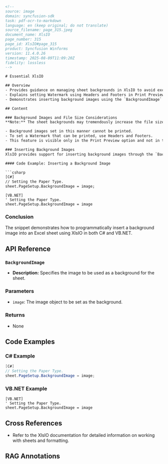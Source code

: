 ```html
<!--
source: image
domain: syncfusion-sdk
task: pdf-ocr-to-markdown
language: en (keep original; do not translate)
source_filename: page_315.jpeg
document_name: XlsIO
page_number: 315
page_id: XlsIO#page_315
product: Syncfusion Winforms
version: 11.4.0.26
timestamp: 2025-08-09T11:09:20Z
fidelity: lossless
-->

# Essential XlsIO

## Overview
- Provides guidance on managing sheet backgrounds in XlsIO to avoid excessive file size increases.
- Explains setting Watermark using Headers and Footers in Print Preview.
- Demonstrates inserting background images using the `BackgroundImage` property in C# and VB.NET.

## Content

### Background Images and File Size Considerations
**Note:** The sheet backgrounds may tremendously increase the file size of the workbooks.

- Background images set in this manner cannot be printed.
- To set a Watermark that can be printed, use Headers and Footers.
- This feature is visible only in the Print Preview option and not in the Normal view.

### Inserting Background Images
XlsIO provides support for inserting background images through the `BackgroundImage` property of `IPageSetup`.

#### Code Example: Inserting a Background Image

```csharp
[C#]
// Setting the Paper Type.
sheet.PageSetup.BackgroundImage = image;
```

```vbnet
[VB.NET]
' Setting the Paper Type.
sheet.PageSetup.BackgroundImage = image
```

### Conclusion
The snippet demonstrates how to programmatically insert a background image into an Excel sheet using XlsIO in both C# and VB.NET.

## API Reference

### `BackgroundImage`
- **Description:** Specifies the image to be used as a background for the sheet.

### Parameters
- `image`: The image object to be set as the background.

### Returns
- None

## Code Examples

### C# Example

```csharp
[C#]
// Setting the Paper Type.
sheet.PageSetup.BackgroundImage = image;
```

### VB.NET Example

```vbnet
[VB.NET]
' Setting the Paper Type.
sheet.PageSetup.BackgroundImage = image
```

## Cross References
- Refer to the XlsIO documentation for detailed information on working with sheets and formatting.

## RAG Annotations
<!-- tags: [xlsio, watermark, headers, footers, backgroundimage, xlsio-winforms] keywords: [watermark, headers, footers, backgroundimage, file size, print preview, normal view] -->
```
